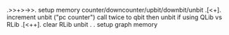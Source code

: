 .>>+>->>. setup memory counter/downcounter/upbit/downbit/unbit
.[<+]. increment unbit ("pc counter") call twice to qbit then unbit if using QLib vs RLib
.[<++]. clear RLib unbit
. . setup graph memory


